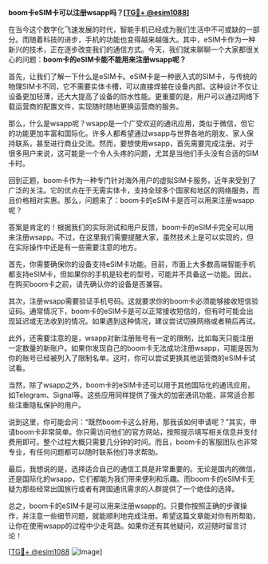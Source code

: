 **boom卡eSIM卡可以注册wsapp吗？[[TG💪+ @esim1088](https://t.me/s/esim1088)]**

在当今这个数字化飞速发展的时代，智能手机已经成为我们生活中不可或缺的一部分。而随着科技的进步，手机的功能也变得越来越强大。其中，eSIM卡作为一种新兴的技术，正在逐步改变我们的通信方式。今天，我们就来聊聊一个大家都很关心的问题：**boom卡的eSIM卡能不能用来注册wsapp呢？**

首先，让我们了解一下什么是eSIM卡。eSIM卡是一种嵌入式的SIM卡，与传统的物理SIM卡不同，它不需要实体卡槽，可以直接焊接在设备内部。这种设计不仅让设备更加轻薄，还大大提高了设备的防水性能。更重要的是，用户可以通过网络下载运营商的配置文件，实现随时随地更换运营商的服务。

那么，什么是wsapp呢？wsapp是一个广受欢迎的通讯应用，类似于微信，但它的功能更加丰富和国际化。许多人都希望通过wsapp与世界各地的朋友、家人保持联系，甚至进行商业交流。然而，要想使用wsapp，首先需要完成注册。对于很多用户来说，这可能是一个令人头疼的问题，尤其是当他们手头没有合适的SIM卡时。

回到正题，boom卡作为一种专门针对海外用户的虚拟SIM卡服务，近年来受到了广泛的关注。它的优点在于无需实体卡，支持全球多个国家和地区的网络服务，而且价格相对实惠。那么，问题来了：boom卡的eSIM卡是否可以用来注册wsapp呢？

答案是肯定的！根据我们的实际测试和用户反馈，boom卡的eSIM卡完全可以用来注册wsapp。不过，在这里我们需要提醒大家，虽然技术上是可以实现的，但在实际操作中还是有一些需要注意的地方。

首先，你需要确保你的设备支持eSIM卡功能。目前，市面上大多数高端智能手机都支持eSIM卡，但如果你的手机是较老的型号，可能并不具备这一功能。因此，在购买boom卡之前，请先确认你的设备是否兼容。

其次，注册wsapp需要验证手机号码。这就要求你的boom卡必须能够接收短信验证码。通常情况下，boom卡的eSIM卡是可以正常接收短信的，但有时可能会出现延迟或无法收到的情况。如果遇到这种情况，建议尝试切换网络或者稍后再试。

此外，还需要注意的是，wsapp对新注册账号有一定的限制，比如每天只能注册一定数量的新账户。如果你发现自己的boom卡无法成功注册wsapp，可能是因为你的账号已经被列入了限制名单。这时，你可以尝试更换其他运营商的eSIM卡试试看。

当然，除了wsapp之外，boom卡的eSIM卡还可以用于其他国际化的通讯应用，如Telegram、Signal等。这些应用同样提供了强大的加密通讯功能，非常适合那些注重隐私保护的用户。

说到这里，你可能会问：“既然boom卡这么好用，那我该如何申请呢？”其实，申请boom卡非常简单。你只需访问他们的官方网站，按照提示填写相关信息并支付费用即可。整个过程大概只需要几分钟的时间。而且，boom卡的客服团队也非常专业，有任何问题都可以随时联系他们寻求帮助。

最后，我想说的是，选择适合自己的通信工具是非常重要的。无论是国内的微信，还是国际化的wsapp，它们都能为我们带来便利和乐趣。而boom卡的eSIM卡无疑为那些经常出国旅行或者有跨国通讯需求的人群提供了一个绝佳的选择。

总之，boom卡的eSIM卡是可以用来注册wsapp的。只要你按照正确的步骤操作，并注意一些细节问题，就能顺利地完成注册。希望这篇文章能对你有所帮助，让你在使用wsapp的过程中少走弯路。如果你还有其他疑问，欢迎随时留言讨论！

[[TG💪+ @esim1088](https://t.me/s/esim1088) ![Image](https://i.postimg.cc/4NQfJmqS/Snipaste-2025-05-13-00-14-12.png)]